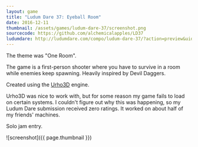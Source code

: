 ```yaml
---
layout: game
title: "Ludum Dare 37: Eyeball Room"
date: 2016-12-11
thumbnail: /assets/games/ludum-dare-37/screenshot.png
sourcecode: https://github.com/alchemicalapples/LD37
ludumdare: http://ludumdare.com/compo/ludum-dare-37/?action=preview&uid=10296
---
```


The theme was "One Room".

The game is a first-person shooter where you have to survive in a room while enemies keep spawning. Heavily inspired by Devil Daggers.

Created using the [Urho3D][urho3d] engine.

Urho3D was nice to work with, but for some reason my game fails to load on certain systems. I couldn't figure out why this was happening, so my Ludum Dare submission received zero ratings. It worked on about half of my friends' machines.

Solo jam entry.

![screenshot]({{ page.thumbnail }})

[urho3d]: https://urho3d.github.io/

